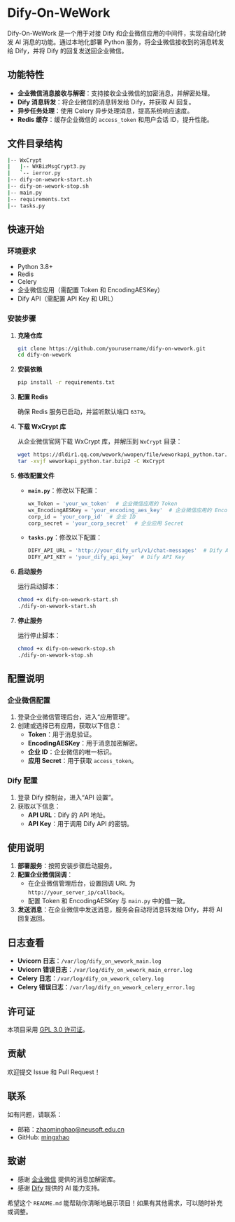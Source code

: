 # Dify-On-WeWork

Dify-On-WeWork 是一个用于对接 Dify 和企业微信应用的中间件，实现自动化转发 AI 消息的功能。通过本地化部署 Python
服务，将企业微信接收到的消息转发给 Dify，并将 Dify 的回复发送回企业微信。

## 功能特性

- **企业微信消息接收与解密**：支持接收企业微信的加密消息，并解密处理。
- **Dify 消息转发**：将企业微信的消息转发给 Dify，并获取 AI 回复。
- **异步任务处理**：使用 Celery 异步处理消息，提高系统响应速度。
- **Redis 缓存**：缓存企业微信的 `access_token` 和用户会话 ID，提升性能。

## 文件目录结构

```bash
|-- WxCrypt
|   |-- WXBizMsgCrypt3.py
|   `-- ierror.py
|-- dify-on-wework-start.sh
|-- dify-on-wework-stop.sh
|-- main.py
|-- requirements.txt
|-- tasks.py
```
## 快速开始

### 环境要求

- Python 3.8+
- Redis
- Celery
- 企业微信应用（需配置 Token 和 EncodingAESKey）
- Dify API（需配置 API Key 和 URL）

### 安装步骤

1. **克隆仓库**

    ```bash
    git clone https://github.com/yourusername/dify-on-wework.git
    cd dify-on-wework
    ```

2. **安装依赖**

    ```bash
    pip install -r requirements.txt
    ```

3. **配置 Redis**

   确保 Redis 服务已启动，并监听默认端口 `6379`。

4. **下载 WxCrypt 库**

   从企业微信官网下载 WxCrypt 库，并解压到 `WxCrypt` 目录：

    ```bash
    wget https://dldir1.qq.com/wework/wwopen/file/weworkapi_python.tar.bzip2
    tar -xvjf weworkapi_python.tar.bzip2 -C WxCrypt
    ```

5. **修改配置文件**

    - **`main.py`**：修改以下配置：

        ```python
        wx_Token = 'your_wx_token'  # 企业微信应用的 Token
        wx_EncodingAESKey = 'your_encoding_aes_key'  # 企业微信应用的 EncodingAESKey
        corp_id = 'your_corp_id'  # 企业 ID
        corp_secret = 'your_corp_secret'  # 企业应用 Secret
        ```

    - **`tasks.py`**：修改以下配置：

        ```python
        DIFY_API_URL = 'http://your_dify_url/v1/chat-messages'  # Dify API URL
        DIFY_API_KEY = 'your_dify_api_key'  # Dify API Key
        ```

6. **启动服务**

   运行启动脚本：

    ```bash
    chmod +x dify-on-wework-start.sh
    ./dify-on-wework-start.sh
    ```

7. **停止服务**

   运行停止脚本：

    ```bash
    chmod +x dify-on-wework-stop.sh
    ./dify-on-wework-stop.sh
    ```

## 配置说明

### 企业微信配置

1. 登录企业微信管理后台，进入“应用管理”。
2. 创建或选择已有应用，获取以下信息：
    - **Token**：用于消息验证。
    - **EncodingAESKey**：用于消息加密解密。
    - **企业 ID**：企业微信的唯一标识。
    - **应用 Secret**：用于获取 `access_token`。

### Dify 配置

1. 登录 Dify 控制台，进入“API 设置”。
2. 获取以下信息：
    - **API URL**：Dify 的 API 地址。
    - **API Key**：用于调用 Dify API 的密钥。

## 使用说明

1. **部署服务**：按照安装步骤启动服务。
2. **配置企业微信回调**：
    - 在企业微信管理后台，设置回调 URL 为 `http://your_server_ip/callback`。
    - 配置 Token 和 EncodingAESKey 与 `main.py` 中的值一致。
3. **发送消息**：在企业微信中发送消息，服务会自动将消息转发给 Dify，并将 AI 回复返回。

## 日志查看

- **Uvicorn 日志**：`/var/log/dify_on_wework_main.log`
- **Uvicorn 错误日志**：`/var/log/dify_on_wework_main_error.log`
- **Celery 日志**：`/var/log/dify_on_wework_celery.log`
- **Celery 错误日志**：`/var/log/dify_on_wework_celery_error.log`

## 许可证

本项目采用 [GPL 3.0 许可证](LICENSE)。

## 贡献

欢迎提交 Issue 和 Pull Request！

## 联系

如有问题，请联系：

- 邮箱：[zhaominghao@neusoft.edu.cn](mailto:zhaominghao@neusoft.edu.cn)
- GitHub: [mingxhao](https://github.com/mingxhao)

## 致谢

- 感谢 [企业微信](https://work.weixin.qq.com/) 提供的消息加解密库。
- 感谢 [Dify](https://dify.ai/) 提供的 AI 能力支持。

希望这个 `README.md` 能帮助你清晰地展示项目！如果有其他需求，可以随时补充或调整。
